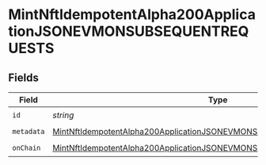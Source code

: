 # MintNftIdempotentAlpha200ApplicationJSONEVMONSUBSEQUENTREQUESTS


## Fields

| Field                                                                                                                                                                         | Type                                                                                                                                                                          | Required                                                                                                                                                                      | Description                                                                                                                                                                   |
| ----------------------------------------------------------------------------------------------------------------------------------------------------------------------------- | ----------------------------------------------------------------------------------------------------------------------------------------------------------------------------- | ----------------------------------------------------------------------------------------------------------------------------------------------------------------------------- | ----------------------------------------------------------------------------------------------------------------------------------------------------------------------------- |
| `id`                                                                                                                                                                          | *string*                                                                                                                                                                      | :heavy_check_mark:                                                                                                                                                            | N/A                                                                                                                                                                           |
| `metadata`                                                                                                                                                                    | [MintNftIdempotentAlpha200ApplicationJSONEVMONSUBSEQUENTREQUESTSMetadata](../../models/operations/mintnftidempotentalpha200applicationjsonevmonsubsequentrequestsmetadata.md) | :heavy_check_mark:                                                                                                                                                            | N/A                                                                                                                                                                           |
| `onChain`                                                                                                                                                                     | [MintNftIdempotentAlpha200ApplicationJSONEVMONSUBSEQUENTREQUESTSONChain](../../models/operations/mintnftidempotentalpha200applicationjsonevmonsubsequentrequestsonchain.md)   | :heavy_check_mark:                                                                                                                                                            | N/A                                                                                                                                                                           |
